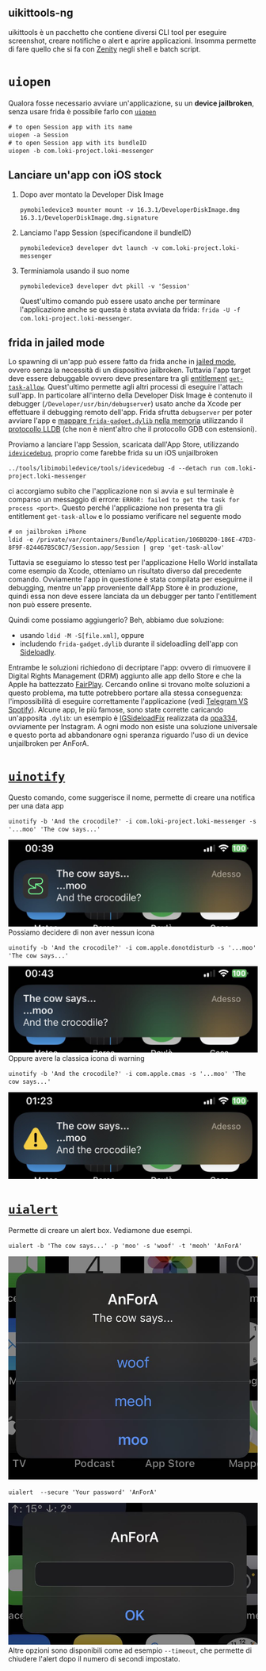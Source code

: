 ## uikittools-ng

uikittools è un pacchetto che contiene diversi CLI tool per eseguire screenshot, creare notifiche o alert e aprire applicazioni.
Insomma permette di fare quello che si fa con [Zenity](https://en.wikipedia.org/w/index.php?title=Zenity&oldid=1140898488) negli shell e batch script.

# `uiopen`

Qualora fosse necessario avviare un'applicazione, su un **device jailbroken**, senza usare frida è possibile farlo con [`uiopen`](https://github.com/ProcursusTeam/uikittools-ng/blob/main/uiopen.m)
```shell
# to open Session app with its name
uiopen -a Session
# to open Session app with its bundleID
uiopen -b com.loki-project.loki-messenger
```

## Lanciare un'app con iOS stock

1. Dopo aver montato la Developer Disk Image
   ```shell
   pymobiledevice3 mounter mount -v 16.3.1/DeveloperDiskImage.dmg 16.3.1/DeveloperDiskImage.dmg.signature
   ```
2. Lanciamo l'app Session (specificandone il bundleID)
   ```shell
   pymobiledevice3 developer dvt launch -v com.loki-project.loki-messenger
   ```
3. Terminiamola usando il suo nome
   ```shell
   pymobiledevice3 developer dvt pkill -v 'Session'
   ```
   Quest'ultimo comando può essere usato anche per terminare l'applicazione anche se questa è stata avviata da frida: `frida -U -f com.loki-project.loki-messenger`.

## frida in jailed mode

Lo spawning di un'app può essere fatto da frida anche in [jailed mode](https://frida.re/docs/ios/#without-jailbreak), ovvero senza la necessità di un dispositivo jailbroken.
Tuttavia l'app target deve essere debuggable ovvero deve presentare tra gli [entitlement](https://developer.apple.com/documentation/bundleresources/entitlements) [`get-task-allow`](https://stackoverflow.com/a/1026472).
Quest'ultimo permette agli altri processi di eseguire l'attach sull'app. 
In particolare all'interno della Developer Disk Image è contenuto il debugger (`/Developer/usr/bin/debugserver`) usato anche da Xcode per effettuare il debugging remoto dell'app.
<span><!-- https://t.me/fridadotre/85357 --></span>
<span><!-- https://t.me/fridadotre/42430 --></span>
Frida sfrutta `debugserver` per poter avviare l'app e [mappare `frida-gadget.dylib` nella memoria](https://github.com/frida/frida-core/blob/master/src/fruity/injector.vala) utilizzando il [protocollo LLDB](https://github.com/frida/frida-core/blob/master/src/fruity/lldb.vala) (che non è nient'altro che il protocollo GDB con estensioni).

Proviamo a lanciare l'app Session, scaricata dall'App Store, utilizzando [`idevicedebug`](https://github.com/libimobiledevice/libimobiledevice/blob/master/tools/idevicedebug.c), proprio come farebbe frida su un iOS unjailbroken
```shell
../tools/libimobiledevice/tools/idevicedebug -d --detach run com.loki-project.loki-messenger
```
ci accorgiamo subito che l'applicazione non si avvia e sul terminale è comparso un messaggio di errore: `ERROR: failed to get the task for process <port>`.
Questo perché l'applicazione non presenta tra gli entitlement `get-task-allow` e lo possiamo verificare nel seguente modo
```shell
# on jailbroken iPhone
ldid -e /private/var/containers/Bundle/Application/106B02D0-186E-47D3-8F9F-824467B5C0C7/Session.app/Session | grep 'get-task-allow'
```
Tuttavia se eseguiamo lo stesso test per l'applicazione Hello World installata come esempio da Xcode, otteniamo un risultato diverso dal precedente comando.
Ovviamente l'app in questione è stata compilata per eseguirne il debugging, mentre un'app proveniente dall'App Store è in produzione, quindi essa non deve essere lanciata da un debugger per tanto l'entitlement non può essere presente.

Quindi come possiamo aggiungerlo? Beh, abbiamo due soluzione:
- usando `ldid -M -S[file.xml]`, oppure
- includendo `frida-gadget.dylib` durante il sideloadling dell'app con [Sideloadly](https://sideloadly.io/).

Entrambe le soluzioni richiedono di decriptare l'app: ovvero di rimuovere il Digital Rights Management (DRM) aggiunto alle app dello Store e che la Apple ha battezzato [FairPlay](https://segmentfault.com/a/1190000041023774/en).
Cercando online si trovano molte soluzioni a questo problema, ma tutte potrebbero portare alla stessa conseguenza: l'impossibilità di eseguire correttamente l'applicazione (vedi [Telegram VS Spotify](https://drive.google.com/file/d/1iBnWAuelz0y0Il3mihyFDoyd_7D9-p7x/view)).
Alcune app, le più famose, sono state corrette caricando un'apposita `.dylib`: un esempio è [IGSideloadFix](https://github.com/opa334/IGSideloadFix) realizzata da [opa334](https://twitter.com/opa334dev), ovviamente per Instagram.
A ogni modo non esiste una soluzione universale e questo porta ad abbandonare ogni speranza riguardo l'uso di un device unjailbroken per AnForA.

# [`uinotify`](https://github.com/ProcursusTeam/uikittools-ng/blob/main/uinotify.m)

Questo comando, come suggerisce il nome, permette di creare una notifica per una data app
```shell
uinotify -b 'And the crocodile?' -i com.loki-project.loki-messenger -s '...moo' 'The cow says...'
```
![session](../images/uinotify/session.jpeg?raw=true "A notice from Session")<br/>
Possiamo decidere di non aver nessun icona
```shell
uinotify -b 'And the crocodile?' -i com.apple.donotdisturb -s '...moo' 'The cow says...'
```
![empty](../images/uinotify/empty.jpg?raw=true "An empty notice")<br/>
Oppure avere la classica icona di warning
```shell
uinotify -b 'And the crocodile?' -i com.apple.cmas -s '...moo' 'The cow says...'
```
![warning](../images/uinotify/warning.jpg?raw=true "A warning notice")

# [`uialert`](https://github.com/ProcursusTeam/uikittools-ng/blob/main/uialert.m)

Permette di creare un alert box. Vediamone due esempi.
```shell
uialert -b 'The cow says...' -p 'moo' -s 'woof' -t 'meoh' 'AnForA'
```
![buttons](../images/uialert/3-buttons.jpg?raw=true "An box with 3 buttons")
```shell
uialert  --secure 'Your password' 'AnForA'
```
![password](../images/uialert/password.jpg?raw=true "An alert to enter a secret like a password")<br/>
Altre opzioni sono disponibili come ad esempio `--timeout`, che permette di chiudere l'alert dopo il numero di secondi impostato.